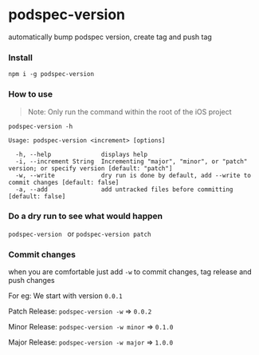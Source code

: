 # podspec-version
automatically bump podspec version, create tag and push tag

### Install

`npm i -g podspec-version`



### How to use

> Note: Only run the command within the root of the iOS project

`podspec-version -h`

```
Usage: podspec-version <increment> [options]

  -h, --help              displays help
  -i, --increment String  Incrementing "major", "minor", or "patch" version; or specify version [default: "patch"]
  -w, --write             dry run is done by default, add --write to commit changes [default: false]
  -a, --add               add untracked files before committing [default: false]
```

### Do a dry run to see what would happen

`podspec-version ` or `podspec-version patch`

### Commit changes

when you are comfortable just add `-w` to commit changes, tag release and push changes

For eg: We start with version `0.0.1`

Patch Release: `podspec-version -w` => `0.0.2`

Minor Release: `podspec-version -w minor` => `0.1.0`

Major Release: `podspec-version -w major` => `1.0.0`
